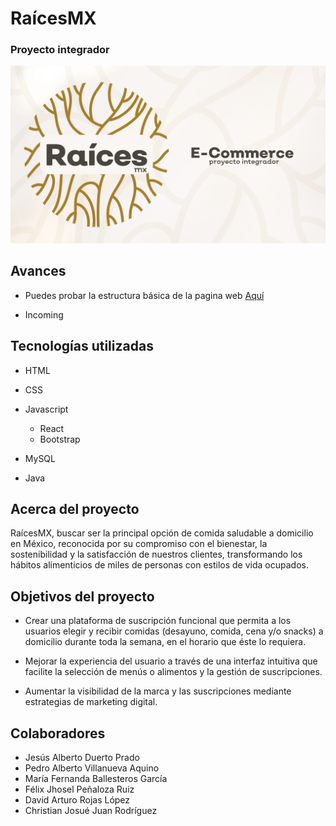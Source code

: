 # RaícesMX

### Proyecto integrador

![](https://github.com/VillanuevaAqui/raicesMx/blob/main/src/Raices.png)

## Avances 

- Puedes probar la estructura básica de la pagina web [Aquí](https://villanuevaaqui.github.io/raicesMx/) 

- Incoming 

## Tecnologías utilizadas

- HTML

- CSS

- Javascript

    - React
    - Bootstrap

- MySQL

- Java

## Acerca del proyecto 

RaícesMX, buscar ser la principal opción de comida saludable a domicilio en México, reconocida por
su compromiso con el bienestar, la sostenibilidad y la satisfacción de nuestros clientes,
transformando los hábitos alimenticios de miles de personas con estilos de vida ocupados.

## Objetivos del proyecto

-  Crear una plataforma de suscripción funcional que permita a los usuarios
elegir y recibir comidas (desayuno, comida, cena y/o snacks) a domicilio
durante toda la semana, en el horario que éste lo requiera.

- Mejorar la experiencia del usuario a través de una interfaz intuitiva que facilite
la selección de menús o alimentos y la gestión de suscripciones.

- Aumentar la visibilidad de la marca y las suscripciones mediante estrategias
de marketing digital.

## Colaboradores 

- Jesús Alberto Duerto Prado
- Pedro Alberto Villanueva Aquino
- María Fernanda Ballesteros García
- Félix Jhosel Peñaloza Ruiz
- David Arturo Rojas López
- Christian Josué Juan Rodríguez



